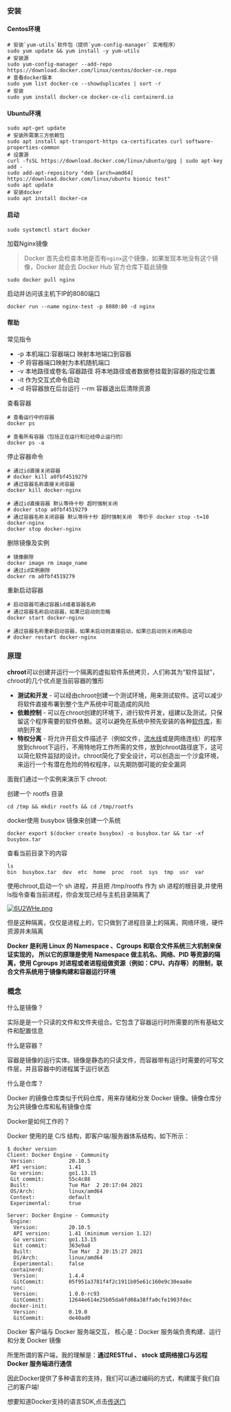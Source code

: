 ### 安装

#### Centos环境

```shell
# 安装`yum-utils`软件包（提供`yum-config-manager` 实用程序）
sudo yum update && yum install -y yum-utils
# 安装源
sudo yum-config-manager --add-repo https://download.docker.com/linux/centos/docker-ce.repo
# 查看docker版本
sudo yum list docker-ce --showduplicates | sort -r
# 安装
sudo yum install docker-ce docker-ce-cli containerd.io
```

#### Ubuntu环境

```shell
sudo apt-get update 
# 安装所需第三方依赖包
sudo apt install apt-transport-https ca-certificates curl software-properties-common
# 设置源
curl -fsSL https://download.docker.com/linux/ubuntu/gpg | sudo apt-key add -
sudo add-apt-repository "deb [arch=amd64] https://download.docker.com/linux/ubuntu bionic test"
sudo apt update
# 安装docker
sudo apt install docker-ce
```

#### 启动

```shell
sudo systemctl start docker
```

加载Nginx镜像

> Docker 首先会检查本地是否有`nginx`这个镜像，如果发现本地没有这个镜像，Docker 就会去 Docker Hub 官方仓库下载此镜像

```shell
sudo docker pull nginx
```

启动并访问该主机下IP的8080端口

```shell
docker run --name nginx-test -p 8080:80 -d nginx
```

#### 帮助

常见指令

- -p 本机端口:容器端口 映射本地端口到容器
- -P 将容器端口映射为本机随机端口
- -v 本地路径或卷名:容器路径 将本地路径或者数据卷挂载到容器的指定位置
- -it 作为交互式命令启动
- -d 将容器放在后台运行 --rm 容器退出后清除资源

查看容器

```shell
# 查看运行中的容器
docker ps
 
# 查看所有容器（包括正在运行和已经停止运行的）
docker ps -a
```

停止容器命令

```shell
# 通过id直接关闭容器
# docker kill a0fbf4519279
# 通过容器名称直接关闭容器
docker kill docker-nginx
 
# 通过id直接容器 默认等待十秒 超时强制关闭
# docker stop a0fbf4519279
# 通过容器名称关闭容器 默认等待十秒 超时强制关闭  等价于 docker stop -t=10 docker-nginx
docker stop docker-nginx
```

删除镜像及实例

```shell
# 镜像删除
docker image rm image_name
# 通过id实例删除
docker rm a0fbf4519279
```

重新启动容器

```shell
# 启动容器可通过容器id或者容器名称
# 通过容器名称启动容器，如果已启动则忽略
docker start docker-nginx
 
# 通过容器名称重新启动容器，如果未启动则直接启动，如果已启动则关闭再启动
# docker restart docker-nginx
```



### 原理

**chroot**可以创建并运行一个隔离的虚拟软件系统拷贝，人们称其为“软件监狱”，chroot的几个优点是当前容器的雏形	

- **测试和开发** - 可以经由chroot创建一个测试环境，用来测试软件。这可以减少将软件直接布署到整个生产系统中可能造成的风险
- **依赖控制** - 可以在chroot创建的环境下，进行软件开发，组建以及测试，只保留这个程序需要的软件依赖。这可以避免在系统中预先安装的各种[软件库](https://zh.wikipedia.org/wiki/软件库)，影响到开发
- **特权分离** - 将允许开启文件描述子（例如文件，[流水线](https://zh.wikipedia.org/wiki/管道_(Unix))或是网络连线）的程序放到chroot下运行，不用特地将工作所需的文件，放到chroot路径底下，这可以简化软件监狱的设计。chroot简化了安全设计，可以创造出一个沙盒环境，来运行一个有潜在危险的特权程序，以先期防御可能的安全漏洞

面我们通过一个实例来演示下 chroot:

创建一个 rootfs 目录

```shell
cd /tmp && mkdir rootfs && cd /tmp/rootfs
```

docker使用 busybox 镜像来创建一个系统

```shell
docker export $(docker create busybox) -o busybox.tar && tar -xf busybox.tar
```

查看当前目录下的内容

```shell
ls
bin  busybox.tar  dev  etc  home  proc  root  sys  tmp  usr  var
```

使用chroot,启动一个 sh 进程，并且把 /tmp/rootfs 作为 sh 进程的根目录,并使用ls指令查看当前进程，你会发现已经与主机目录隔离了

[![6U2WHe.png](https://s3.ax1x.com/2021/03/12/6U2WHe.png)](https://imgtu.com/i/6U2WHe)

但是这种隔离，仅仅是进程上的，它只做到了进程目录上的隔离，网络环境，硬件资源并未隔离

**Docker 是利用 Linux 的 Namespace 、Cgroups 和联合文件系统三大机制来保证实现的， 所以它的原理是使用 Namespace 做主机名、网络、PID 等资源的隔离，使用 Cgroups 对进程或者进程组做资源（例如：CPU、内存等）的限制，联合文件系统用于镜像构建和容器运行环境**

### 概念

什么是镜像？

实际是是一个只读的文件和文件夹组合。它包含了容器运行时所需要的所有基础文件和配置信息

什么是容器？

容器是镜像的运行实体。镜像是静态的只读文件，而容器带有运行时需要的可写文件层，并且容器中的进程属于运行状态

什么是仓库？

Docker 的镜像仓库类似于代码仓库，用来存储和分发 Docker 镜像。镜像仓库分为公共镜像仓库和私有镜像仓库

Docker是如何工作的？

Docker 使用的是 C/S 结构，即客户端/服务器体系结构，如下所示：

```shell
$ docker version
Client: Docker Engine - Community
 Version:           20.10.5
 API version:       1.41
 Go version:        go1.13.15
 Git commit:        55c4c88
 Built:             Tue Mar  2 20:17:04 2021
 OS/Arch:           linux/amd64
 Context:           default
 Experimental:      true

Server: Docker Engine - Community
 Engine:
  Version:          20.10.5
  API version:      1.41 (minimum version 1.12)
  Go version:       go1.13.15
  Git commit:       363e9a8
  Built:            Tue Mar  2 20:15:27 2021
  OS/Arch:          linux/amd64
  Experimental:     false
 containerd:
  Version:          1.4.4
  GitCommit:        05f951a3781f4f2c1911b05e61c160e9c30eaa8e
 runc:
  Version:          1.0.0-rc93
  GitCommit:        12644e614e25b05da6fd08a38ffa0cfe1903fdec
 docker-init:
  Version:          0.19.0
  GitCommit:        de40ad0
```

Docker 客户端与 Docker 服务端交互， 核心是：Docker 服务端负责构建、运行和分发 Docker 镜像

所里所谓的客户端，我的理解是：**通过RESTful 、 stock 或网络接口与远程 Docker 服务端进行通信**

因此Docker提供了多种语言的支持，我们可以通过编码的方式，构建属于我们自己的客户端!

想要知道Docker支持的语言SDK,点击[传送门](https://docs.docker.com/engine/api/sdk/)